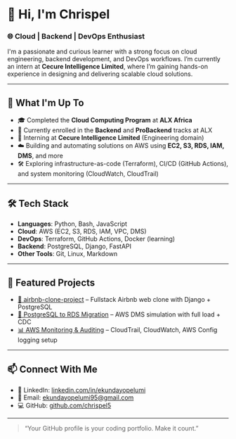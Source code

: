 # 👋 Hi, I'm Chrispel  
### 🌐 Cloud | Backend | DevOps Enthusiast

I'm a passionate and curious learner with a strong focus on cloud engineering, backend development, and DevOps workflows. I’m currently an intern at **Cecure Intelligence Limited**, where I’m gaining hands-on experience in designing and delivering scalable cloud solutions.

---

## 🚀 What I'm Up To
- 🎓 Completed the **Cloud Computing Program** at **ALX Africa**
- 🔧 Currently enrolled in the **Backend** and **ProBackend** tracks at ALX
- 🏢 Interning at **Cecure Intelligence Limited** (Engineering domain)
- ☁️ Building and automating solutions on AWS using **EC2, S3, RDS, IAM, DMS**, and more
- 🛠️ Exploring infrastructure-as-code (Terraform), CI/CD (GitHub Actions), and system monitoring (CloudWatch, CloudTrail)

---

## 🛠️ Tech Stack
- **Languages**: Python, Bash, JavaScript
- **Cloud**: AWS (EC2, S3, RDS, IAM, VPC, DMS)
- **DevOps**: Terraform, GitHub Actions, Docker (learning)
- **Backend**: PostgreSQL, Django, FastAPI
- **Other Tools**: Git, Linux, Markdown

---

## 📂 Featured Projects
- [🏡 airbnb-clone-project](https://github.com/chrispel5/airbnb-clone-project) – Fullstack Airbnb web clone with Django + PostgreSQL
- [🔄 PostgreSQL to RDS Migration](https://github.com/chrispel5/pg-to-rds-migration) – AWS DMS simulation with full load + CDC
- [📊 AWS Monitoring & Auditing](https://github.com/chrispel5/aws-monitoring-auditing) – CloudTrail, CloudWatch, AWS Config logging setup

---

## 📫 Connect With Me
- 🔗 LinkedIn: [linkedin.com/in/ekundayopelumi](https://linkedin.com/in/ekundayopelumi)
- 📧 Email: [ekundayopelumi95@gmail.com](mailto:ekundayopelumi95@gmail.com)
- 💻 GitHub: [github.com/chrispel5](https://github.com/chrispel5)

---

> “Your GitHub profile is your coding portfolio. Make it count.”
